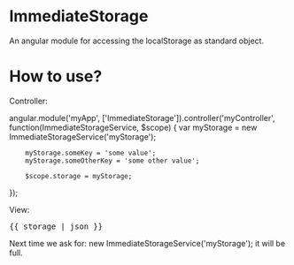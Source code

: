 ImmediateStorage
================

An angular module for accessing the localStorage as standard object.

How to use?
================

Controller:

angular.module('myApp', ['ImmediateStorage']).controller('myController',
    function(ImmediateStorageService, $scope) {
        var myStorage = new ImmediateStorageService('myStorage');

        myStorage.someKey = 'some value';
        myStorage.someOtherKey = 'some other value';

        $scope.storage = myStorage;
   });
   
View:

<body ng-app="myApp" ng-controller="myController">
  <div>
      <pre>{{ storage | json }}</pre>
  </div>
</body>


Next time we ask for:
  new ImmediateStorageService('myStorage');
it will be full.
